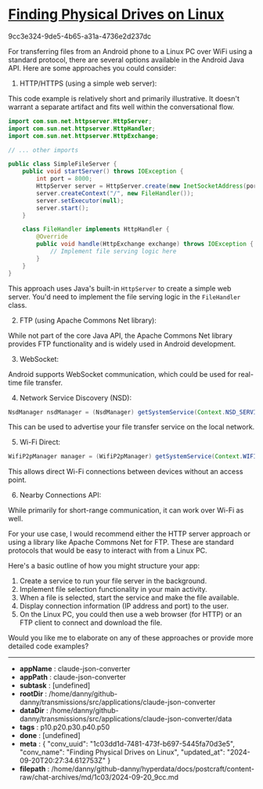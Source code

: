 # [Finding Physical Drives on Linux](https://claude.ai/chat/1c03dd1d-7481-473f-b697-5445fa70d3e5)

9cc3e324-9de5-4b65-a31a-4736e2d237dc

 For transferring files from an Android phone to a Linux PC over WiFi using a standard protocol, there are several options available in the Android Java API. Here are some approaches you could consider:

1. HTTP/HTTPS (using a simple web server):

<antThinking>This code example is relatively short and primarily illustrative. It doesn't warrant a separate artifact and fits well within the conversational flow.</antThinking>

```java
import com.sun.net.httpserver.HttpServer;
import com.sun.net.httpserver.HttpHandler;
import com.sun.net.httpserver.HttpExchange;

// ... other imports

public class SimpleFileServer {
    public void startServer() throws IOException {
        int port = 8000;
        HttpServer server = HttpServer.create(new InetSocketAddress(port), 0);
        server.createContext("/", new FileHandler());
        server.setExecutor(null);
        server.start();
    }

    class FileHandler implements HttpHandler {
        @Override
        public void handle(HttpExchange exchange) throws IOException {
            // Implement file serving logic here
        }
    }
}
```

This approach uses Java's built-in `HttpServer` to create a simple web server. You'd need to implement the file serving logic in the `FileHandler` class.

2. FTP (using Apache Commons Net library):

While not part of the core Java API, the Apache Commons Net library provides FTP functionality and is widely used in Android development.

3. WebSocket:

Android supports WebSocket communication, which could be used for real-time file transfer.

4. Network Service Discovery (NSD):

```java
NsdManager nsdManager = (NsdManager) getSystemService(Context.NSD_SERVICE);
```

This can be used to advertise your file transfer service on the local network.

5. Wi-Fi Direct:

```java
WifiP2pManager manager = (WifiP2pManager) getSystemService(Context.WIFI_P2P_SERVICE);
```

This allows direct Wi-Fi connections between devices without an access point.

6. Nearby Connections API:

While primarily for short-range communication, it can work over Wi-Fi as well.

For your use case, I would recommend either the HTTP server approach or using a library like Apache Commons Net for FTP. These are standard protocols that would be easy to interact with from a Linux PC.

Here's a basic outline of how you might structure your app:

1. Create a service to run your file server in the background.
2. Implement file selection functionality in your main activity.
3. When a file is selected, start the service and make the file available.
4. Display connection information (IP address and port) to the user.
5. On the Linux PC, you could then use a web browser (for HTTP) or an FTP client to connect and download the file.

Would you like me to elaborate on any of these approaches or provide more detailed code examples?

---

* **appName** : claude-json-converter
* **appPath** : claude-json-converter
* **subtask** : [undefined]
* **rootDir** : /home/danny/github-danny/transmissions/src/applications/claude-json-converter
* **dataDir** : /home/danny/github-danny/transmissions/src/applications/claude-json-converter/data
* **tags** : p10.p20.p30.p40.p50
* **done** : [undefined]
* **meta** : {
  "conv_uuid": "1c03dd1d-7481-473f-b697-5445fa70d3e5",
  "conv_name": "Finding Physical Drives on Linux",
  "updated_at": "2024-09-20T20:27:34.612753Z"
}
* **filepath** : /home/danny/github-danny/hyperdata/docs/postcraft/content-raw/chat-archives/md/1c03/2024-09-20_9cc.md